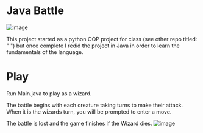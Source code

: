 # Java Battle

![image](https://github.com/t-acheson/Java-battle-RPG/assets/101838855/8c1cdf51-4774-45f9-a9cf-5739423e21ce)

This project started as a python OOP project for class (see other repo titled: "  ") but once complete I redid the project in Java in order to learn the fundamentals of the language. 

# Play 

Run Main.java to play as a wizard. 

The battle begins with each creature taking turns to make their attack. When it is the wizards turn, you will be prompted to enter a move.

The battle is lost and the game finishes if the Wizard dies. 
![image](https://github.com/t-acheson/Java-battle-RPG/assets/101838855/6b809698-6f3d-4bda-a765-ce411ab731b5)
